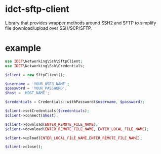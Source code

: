 idct-sftp-client
==================

Library that provides wrapper methods around SSH2 and SFTP to simplify file download/upload over SSH/SCP/SFTP.

example
=======

````php
use IDCT\Networking\Ssh\SftpClient;
use IDCT\Networking\Ssh\Credentials;

$client = new SftpClient();

$username = 'YOUR_USER_NAME';
$password = 'YOUR_PASSWORD';
$host = 'HOST_NAME';

$credentials = Credentials::withPassword($username, $password);

$client->setCredentials($credentials);
$client->connect($host);

$client->download(ENTER_REMOTE_FILE_NAME);
$client->download(ENTER_REMOTE_FILE_NAME, ENTER_LOCAL_FILE_NAME);

$client->upload(ENTER_LOCAL_FILE_NAME,ENTER_REMOTE_FILE_NAME);

$client->close();
````